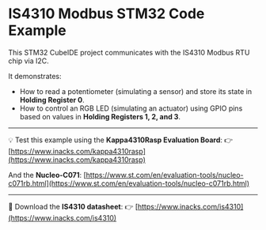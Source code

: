 # IS4310 Modbus STM32 Code Example

This STM32 CubeIDE project communicates with the IS4310 Modbus RTU chip via I2C.

It demonstrates:
* How to read a potentiometer (simulating a sensor) and store its state in **Holding Register 0**.
* How to control an RGB LED (simulating an actuator) using GPIO pins based on values in **Holding Registers 1, 2, and 3**.

---

💡 Test this example using the **Kappa4310Rasp Evaluation Board**:
👉 [https://www.inacks.com/kappa4310rasp](https://www.inacks.com/kappa4310rasp)

And the **Nucleo-C071**: [https://www.st.com/en/evaluation-tools/nucleo-c071rb.html](https://www.st.com/en/evaluation-tools/nucleo-c071rb.html)

---

📄 Download the **IS4310 datasheet**:
👉 [https://www.inacks.com/is4310](https://www.inacks.com/is4310)
